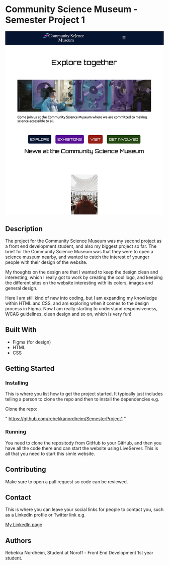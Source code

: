 # Community Science Museum - Semester Project 1

![image](Images/Skjermbilde%202023-05-31%20kl.%2022.16.04.png)

## Description

The project for the Community Science Museum was my second project as a front end development student, and also my biggest project so far. The brief for the Community Science Museum was that they were to open a science museum nearby, and wanted to catch the interest of younger people with their design of the website. 

My thoughts on the design are that I wanted to keep the design clean and interesting, which I really got to work by creating the cool logo, and keeping the different sites on the website interesting with its colors, images and general design. 

Here I am still kind of new into coding, but I am expanding my knowledge within HTML and CSS, and am exploring when it comes to the design process in Figma. Now I am really starting to understand responsiveness, WCAG guidelines, clean design and so on, which is very fun!

## Built With

- Figma (for design)
- HTML
- CSS

## Getting Started

### Installing

This is where you list how to get the project started. It typically just includes telling a person to clone the repo and then to install the dependencies e.g.

Clone the repo:

" https://github.com/rebekkanordheim/SemesterProject1 "

### Running

You need to clone the repositody from GitHub to your GitHub, and then you have all the code there and can start the website using LiveServer.
This is all that you need to start this simle website.

## Contributing

Make sure to open a pull request so code can be reviewed.

## Contact

This is where you can leave your social links for people to contact you, such as a LinkedIn profile or Twitter link e.g.

[My LinkedIn page](https://no.linkedin.com/in/rebekka-nordheim-903377194)

## Authors

Rebekka Nordheim, Student at Noroff - Front End Development 1st year student.
